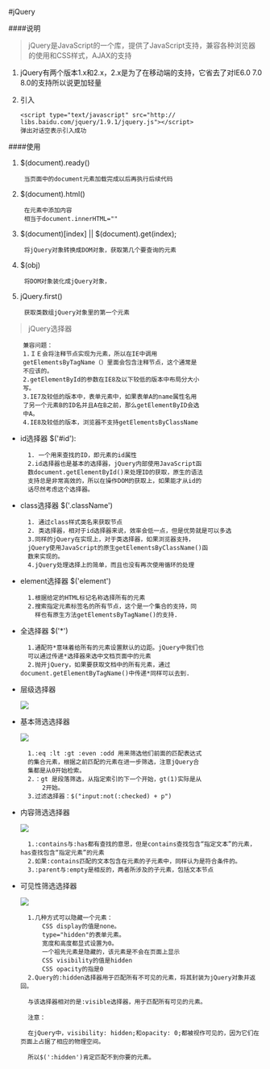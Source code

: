 #jQuery

####说明
> jQuery是JavaScript的一个库，提供了JavaScript支持，兼容各种浏览器的使用和CSS样式，AJAX的支持

1.  jQuery有两个版本1.x和2.x，2.x是为了在移动端的支持，它省去了对IE6.0 7.0 8.0的支持所以说更加轻量
2.  引入
		
		<script type="text/javascript" src="http://
		libs.baidu.com/jquery/1.9.1/jquery.js"></script>
		弹出对话空表示引入成功
####使用
1. $(document).ready()

		当页面中的document元素加载完成以后再执行后续代码
2. $(document).html()

		在元素中添加内容
		相当于document.innerHTML=""
3. $(document)[index] || $(document).get(index);

		将jQuery对象转换成DOM对象，获取第几个要查询的元素
4. $(obj)

		将DOM对象装化成jQuery对象，
5. jQuery.first()

		获取类数组jQuery对象里的第一个元素

> jQuery选择器

		兼容问题：
		1.ＩＥ会将注释节点实现为元素，所以在IE中调用
		getElementsByTagName（）里面会包含注释节点，这个通常是
		不应该的。
		2.getElementById的参数在IE8及以下较低的版本中布局分大小
		写。
		3.IE7及较低的版本中，表单元素中，如果表单A的name属性名用
		了另一个元素B的ID名并且A在B之前，那么getElementByID会选
		中A。
		4.IE8及较低的版本，浏览器不支持getElementsByClassName

- id选择器 $('#id'):

	    1. 一个用来查找的ID，即元素的id属性
		2.id选择器也是基本的选择器，jQuery内部使用JavaScript函
		数document.getElementById()来处理ID的获取，原生的语法
		支持总是非常高效的，所以在操作DOM的获取上，如果能才从id的
		话尽然考虑这个选择器。
- class选择器 $('.className')

		1. 通过class样式类名来获取节点
		2. 类选择器，相对于id选择器来说，效率会低一点，但是优势就是可以多选
		3.同样的jQuery在实现上，对于类选择器，如果浏览器支持，
		jQuery使用JavaScript的原生getElementsByClassName()函
		数来实现的。
		4.jQuery处理选择上的简单，而且也没有再次使用循环的处理
- element选择器 $('element')

		1.根据给定的HTML标记名称选择所有的元素
		2.搜索指定元素标签名的所有节点，这个是一个集合的支持，同
		  样也有原生方法getElementsByTagName()的支持.
- 全选择器 $('*')

		1.通配符*意味着给所有的元素设置默认的边距。jQuery中我们也
		可以通过传递*选择器来选中文档页面中的元素
		2.抛开jQuery，如果要获取文档中的所有元素，通过document.getElementByTagName()中传递*同样可以去到.
- 层级选择器

	![](http://img.mukewang.com/5590e98b0001f60d06130229.jpg)
- 基本筛选选择器

	![](http://img.mukewang.com/57cd1df2000146de06020498.jpg)
		
		1.:eq :lt :gt :even :odd 用来筛选他们前面的匹配表达式
		的集合元素，根据之前匹配的元素在进一步筛选，注意jQuery合
		集都是从0开始检索。
		2.：gt 是段落筛选，从指定索引的下一个开始，gt(1)实际是从
			2开始。
		3.过滤选择器：$("input:not(:checked) + p")
- 内容筛选选择器

	![](http://img.mukewang.com/57cd20bf0001a97f05290214.jpg)

		1.:contains与:has都有查找的意思，但是contains查找包含“指定文本”的元素，has查找包含“指定元素”的元素
		2.如果:contains匹配的文本包含在元素的子元素中，同样认为是符合条件的。
		3.:parent与:empty是相反的，两者所涉及的子元素，包括文本节点
- 可见性筛选选择器
		
	![](http://img.mukewang.com/5590f6de0001e2b204460106.jpg)

		1.几种方式可以隐藏一个元素：
			CSS display的值是none。
			type="hidden"的表单元素。
			宽度和高度都显式设置为0。
			一个祖先元素是隐藏的，该元素是不会在页面上显示
			CSS visibility的值是hidden
			CSS opacity的指是0
		2.Query的:hidden选择器用于匹配所有不可见的元素，将其封装为jQuery对象并返回。

		与该选择器相对的是:visible选择器，用于匹配所有可见的元素。

		注意：

		在jQuery中，visibility: hidden;和opacity: 0;都被视作可见的，因为它们在页面上占据了相应的物理空间。

		所以$(':hidden')肯定匹配不到你要的元素。